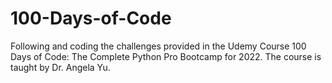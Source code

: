 # 100-Days-of-Code

Following and coding the challenges provided in the Udemy Course 100 Days of Code: The Complete Python Pro Bootcamp for 2022. The course is taught by Dr. Angela Yu. 
